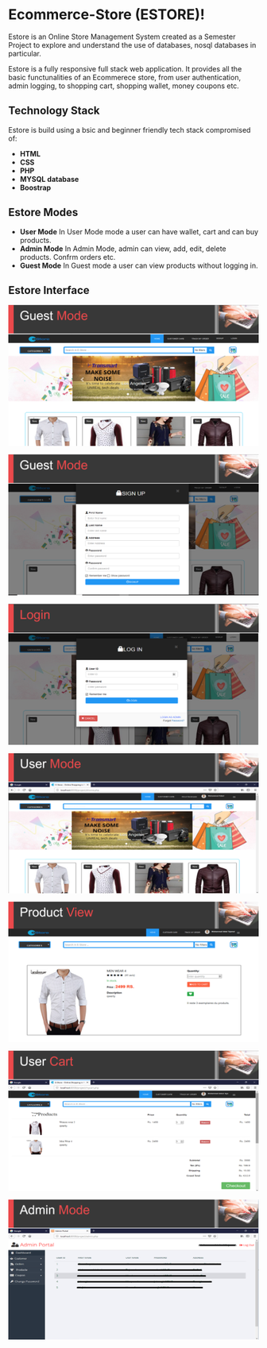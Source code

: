 ﻿# Ecommerce-Store (ESTORE)!

Estore is an Online Store Management System created as a Semester Project to explore and understand the use of databases, nosql databases in particular.

Estore is a fully responsive full stack web application. It provides all the basic functunalities of an Ecommerece store, from user authentication, admin logging, to shopping cart, shopping wallet, money coupons etc.

## Technology Stack

Estore is build using a bsic and beginner friendly tech stack compromised of:

- **HTML**
- **CSS**
- **PHP**
- **MYSQL database**
- **Boostrap**

## Estore Modes

- **User Mode**
  In User Mode mode a user can have wallet, cart and can buy products.
- **Admin Mode**
  In Admin Mode, admin can view, add, edit, delete products.
  Confrm orders etc.
- **Guest Mode**
  In Guest mode a user can view products without logging in.

## Estore Interface

![Estore Guest Mode Interface](README_IMAGES/guest_mode.png)

![Estore Signup Interface](README_IMAGES/signup.png)

![Estore Login Interface](README_IMAGES/login.png)

![Estore User Mode Interface](README_IMAGES/user_mode.png)

![Estore Product View Interface](README_IMAGES/product_view.png)

![Estore Cart Interface](README_IMAGES/cart.png)

![Estore Admin Mode Interface](README_IMAGES/admin_mode.png)
